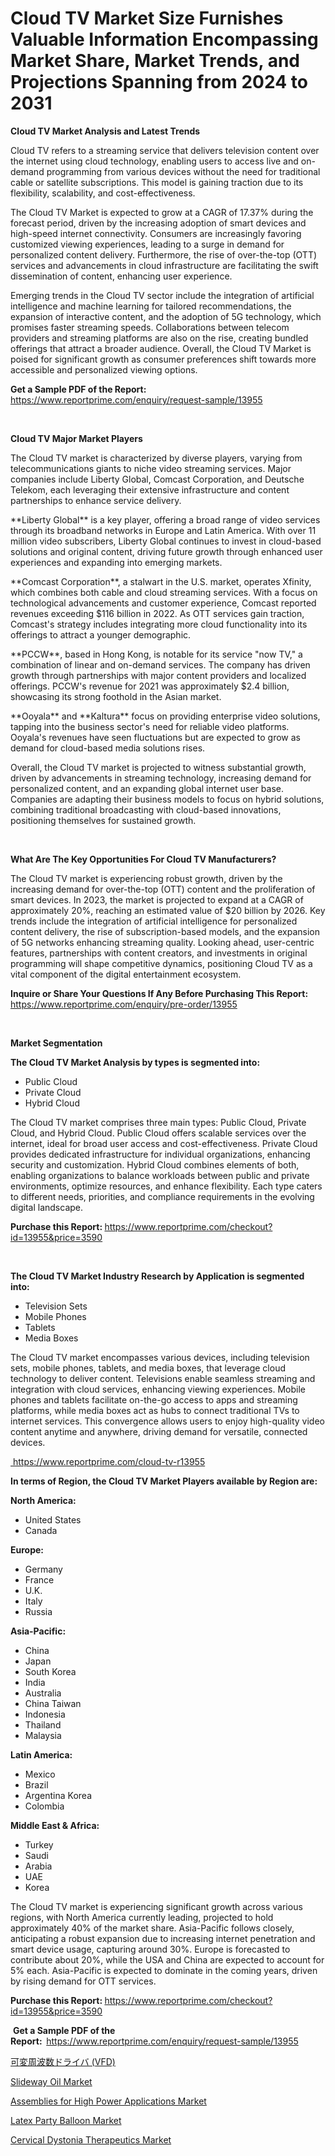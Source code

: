 <p><h1>Cloud TV Market Size Furnishes Valuable Information Encompassing Market Share, Market Trends, and Projections Spanning from 2024 to 2031</h1></p><p><strong>Cloud TV Market Analysis and Latest Trends</strong></p>
<p><p>Cloud TV refers to a streaming service that delivers television content over the internet using cloud technology, enabling users to access live and on-demand programming from various devices without the need for traditional cable or satellite subscriptions. This model is gaining traction due to its flexibility, scalability, and cost-effectiveness.</p><p>The Cloud TV Market is expected to grow at a CAGR of 17.37% during the forecast period, driven by the increasing adoption of smart devices and high-speed internet connectivity. Consumers are increasingly favoring customized viewing experiences, leading to a surge in demand for personalized content delivery. Furthermore, the rise of over-the-top (OTT) services and advancements in cloud infrastructure are facilitating the swift dissemination of content, enhancing user experience.</p><p>Emerging trends in the Cloud TV sector include the integration of artificial intelligence and machine learning for tailored recommendations, the expansion of interactive content, and the adoption of 5G technology, which promises faster streaming speeds. Collaborations between telecom providers and streaming platforms are also on the rise, creating bundled offerings that attract a broader audience. Overall, the Cloud TV Market is poised for significant growth as consumer preferences shift towards more accessible and personalized viewing options.</p></p>
<p><strong>Get a Sample PDF of the Report:&nbsp;</strong> <a href="https://www.reportprime.com/enquiry/request-sample/13955">https://www.reportprime.com/enquiry/request-sample/13955</a></p>
<p>&nbsp;</p>
<p><strong>Cloud TV Major Market Players</strong></p>
<p><p>The Cloud TV market is characterized by diverse players, varying from telecommunications giants to niche video streaming services. Major companies include Liberty Global, Comcast Corporation, and Deutsche Telekom, each leveraging their extensive infrastructure and content partnerships to enhance service delivery.</p><p>**Liberty Global** is a key player, offering a broad range of video services through its broadband networks in Europe and Latin America. With over 11 million video subscribers, Liberty Global continues to invest in cloud-based solutions and original content, driving future growth through enhanced user experiences and expanding into emerging markets.</p><p>**Comcast Corporation**, a stalwart in the U.S. market, operates Xfinity, which combines both cable and cloud streaming services. With a focus on technological advancements and customer experience, Comcast reported revenues exceeding $116 billion in 2022. As OTT services gain traction, Comcast's strategy includes integrating more cloud functionality into its offerings to attract a younger demographic.</p><p>**PCCW**, based in Hong Kong, is notable for its service "now TV," a combination of linear and on-demand services. The company has driven growth through partnerships with major content providers and localized offerings. PCCW's revenue for 2021 was approximately $2.4 billion, showcasing its strong foothold in the Asian market.</p><p>**Ooyala** and **Kaltura** focus on providing enterprise video solutions, tapping into the business sector's need for reliable video platforms. Ooyala's revenues have seen fluctuations but are expected to grow as demand for cloud-based media solutions rises.</p><p>Overall, the Cloud TV market is projected to witness substantial growth, driven by advancements in streaming technology, increasing demand for personalized content, and an expanding global internet user base. Companies are adapting their business models to focus on hybrid solutions, combining traditional broadcasting with cloud-based innovations, positioning themselves for sustained growth.</p></p>
<p>&nbsp;</p>
<p><strong>What Are The Key Opportunities For Cloud TV Manufacturers?</strong></p>
<p><p>The Cloud TV market is experiencing robust growth, driven by the increasing demand for over-the-top (OTT) content and the proliferation of smart devices. In 2023, the market is projected to expand at a CAGR of approximately 20%, reaching an estimated value of $20 billion by 2026. Key trends include the integration of artificial intelligence for personalized content delivery, the rise of subscription-based models, and the expansion of 5G networks enhancing streaming quality. Looking ahead, user-centric features, partnerships with content creators, and investments in original programming will shape competitive dynamics, positioning Cloud TV as a vital component of the digital entertainment ecosystem.</p></p>
<p><strong>Inquire or Share Your Questions If Any Before Purchasing This Report:</strong> <a href="https://www.reportprime.com/enquiry/pre-order/13955">https://www.reportprime.com/enquiry/pre-order/13955</a></p>
<p>&nbsp;</p>
<p><strong>Market Segmentation</strong></p>
<p><strong>The Cloud TV Market Analysis by types is segmented into:</strong></p>
<p><ul><li>Public Cloud</li><li>Private Cloud</li><li>Hybrid Cloud</li></ul></p>
<p><p>The Cloud TV market comprises three main types: Public Cloud, Private Cloud, and Hybrid Cloud. Public Cloud offers scalable services over the internet, ideal for broad user access and cost-effectiveness. Private Cloud provides dedicated infrastructure for individual organizations, enhancing security and customization. Hybrid Cloud combines elements of both, enabling organizations to balance workloads between public and private environments, optimize resources, and enhance flexibility. Each type caters to different needs, priorities, and compliance requirements in the evolving digital landscape.</p></p>
<p><strong>Purchase this Report:&nbsp;</strong><a href="https://www.reportprime.com/checkout?id=13955&price=3590">https://www.reportprime.com/checkout?id=13955&price=3590</a></p>
<p>&nbsp;</p>
<p><strong>The Cloud TV Market Industry Research by Application is segmented into:</strong></p>
<p><ul><li>Television Sets</li><li>Mobile Phones</li><li>Tablets</li><li>Media Boxes</li></ul></p>
<p><p>The Cloud TV market encompasses various devices, including television sets, mobile phones, tablets, and media boxes, that leverage cloud technology to deliver content. Televisions enable seamless streaming and integration with cloud services, enhancing viewing experiences. Mobile phones and tablets facilitate on-the-go access to apps and streaming platforms, while media boxes act as hubs to connect traditional TVs to internet services. This convergence allows users to enjoy high-quality video content anytime and anywhere, driving demand for versatile, connected devices.</p></p>
<p><a href="https://www.reportprime.com/cloud-tv-r13955">&nbsp;https://www.reportprime.com/cloud-tv-r13955</a></p>
<p><strong>In terms of Region, the Cloud TV Market Players available by Region are:</strong></p>
<p>
    <p> <strong> North America: </strong>
        <ul>
            <li>United States</li>
            <li>Canada</li>
        </ul>
        </p> 
    <p> <strong> Europe: </strong>
        <ul>
            <li>Germany</li>
            <li>France</li>
            <li>U.K.</li>
            <li>Italy</li>
            <li>Russia</li>
        </ul>
        </p> 
    <p> <strong> Asia-Pacific: </strong>
        <ul>
            <li>China</li>
            <li>Japan</li>
            <li>South Korea</li>
            <li>India</li>
            <li>Australia</li>
            <li>China Taiwan</li>
            <li>Indonesia</li>
            <li>Thailand</li>
            <li>Malaysia</li>
        </ul>
        </p> 
    <p> <strong> Latin America: </strong>
        <ul>
            <li>Mexico</li>
            <li>Brazil</li>
            <li>Argentina Korea</li>
            <li>Colombia</li>
        </ul>
        </p> 
    <p> <strong> Middle East & Africa: </strong>
        <ul>
            <li>Turkey</li>
            <li>Saudi</li>
            <li>Arabia</li>
            <li>UAE</li>
            <li>Korea</li>
        </ul>
    </p>
    </p>
<p><p>The Cloud TV market is experiencing significant growth across various regions, with North America currently leading, projected to hold approximately 40% of the market share. Asia-Pacific follows closely, anticipating a robust expansion due to increasing internet penetration and smart device usage, capturing around 30%. Europe is forecasted to contribute about 20%, while the USA and China are expected to account for 5% each. Asia-Pacific is expected to dominate in the coming years, driven by rising demand for OTT services.</p></p>
<p><strong>Purchase this Report: </strong><a href="https://www.reportprime.com/checkout?id=13955&price=3590">https://www.reportprime.com/checkout?id=13955&price=3590</a></p>
<p>&nbsp;<strong>Get a Sample PDF of the Report:&nbsp;&nbsp;</strong><a href="https://www.reportprime.com/enquiry/request-sample/13955">https://www.reportprime.com/enquiry/request-sample/13955</a></p>
<p><strong></strong></p>
<p><p><a href="https://medium.com/@mares423/variable-frequency-driver-vfd-market-%E3%81%AF-%E3%82%B3%E3%82%B9%E3%83%88%E7%AE%A1%E7%90%86%E3%81%A8%E5%8A%B9%E7%8E%87%E5%90%91%E4%B8%8A%E3%82%92%E5%84%AA%E5%85%88%E3%81%97%E3%81%BE%E3%81%99-%E3%81%95%E3%82%89%E3%81%AB-%E5%A0%B1%E5%91%8A%E6%9B%B8%E3%81%AF%E5%B8%82%E5%A0%B4%E3%81%AE%E9%9C%80%E8%A6%81%E9%9D%A2%E3%81%A8%E4%BE%9B%E7%B5%A6%E9%9D%A2%E3%81%AE%E4%B8%A1%E6%96%B9%E3%82%92%E3%82%AB%E3%83%90%E3%83%BC%E3%81%97%E3%81%A6%E3%81%84%E3%81%BE%E3%81%99-f023a617fc39">可変周波数ドライバ (VFD)</a></p><p><a href="https://issuu.com/reportprime-2/docs/slideway-oil-market-size-2030.pptx_a4c5f9ae8dba5a">Slideway Oil Market</a></p><p><a href="https://medium.com/@colin.paterson6579/the-assemblies-for-high-power-applications-market-report-analyzes-important-operational-and-c6551016ffd2?postPublishedType=initial">Assemblies for High Power Applications Market</a></p><p><a href="https://www.linkedin.com/pulse/market-forecasting-change-global-latex-party-balloon-dynamics-8qtjc?trackingId=%2B%2FlHxJjpQPWlDGb%2BMTI9PA%3D%3D">Latex Party Balloon Market</a></p><p><a href="https://github.com/NasrinKhan99/Market-Research-Report-List-1/blob/main/cervical-dystonia-therapeutics-market.md">Cervical Dystonia Therapeutics Market</a></p></p>
